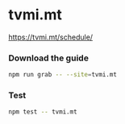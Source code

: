 # tvmi.mt

https://tvmi.mt/schedule/

### Download the guide

```sh
npm run grab -- --site=tvmi.mt
```

### Test

```sh
npm test -- tvmi.mt
```
